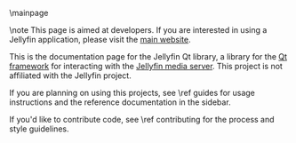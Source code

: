 \mainpage

\note 
This page is aimed at developers. If you are interested in using a Jellyfin application, please visit the [main website](https://heartfin.github.io/).

This is the documentation page for the Jellyfin Qt library, a library for the [Qt framework](https://qt.io/) for interacting with the [Jellyfin media server](https://jellyfin.org).
This project is not affiliated with the Jellyfin project.

If you are planning on using this projects, see \ref guides for usage instructions and the reference documentation in the sidebar.

If you'd like to contribute code, see \ref contributing for the process and style guidelines.
